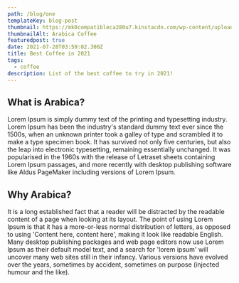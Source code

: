 ```yaml
---
path: /blog/one
templateKey: blog-post
thumbnail: https://mk0compatibleca280u7.kinstacdn.com/wp-content/uploads/2018/04/Arabica_vs_Robusta_Coffee_Whats-_the-_difference.jpg
thumbnailAlt: Arabica Coffee
featuredpost: true
date: 2021-07-28T03:59:02.300Z
title: Best Coffee in 2021
tags:
  - coffee
description: List of the best coffee to try in 2021!
---
```


## What is Arabica?

Lorem Ipsum is simply dummy text of the printing and typesetting industry. Lorem Ipsum has been the industry's standard dummy text ever since the 1500s, when an unknown printer took a galley of type and scrambled it to make a type specimen book. It has survived not only five centuries, but also the leap into electronic typesetting, remaining essentially unchanged. It was popularised in the 1960s with the release of Letraset sheets containing Lorem Ipsum passages, and more recently with desktop publishing software like Aldus PageMaker including versions of Lorem Ipsum.

## Why Arabica?

It is a long established fact that a reader will be distracted by the readable content of a page when looking at its layout. The point of using Lorem Ipsum is that it has a more-or-less normal distribution of letters, as opposed to using 'Content here, content here', making it look like readable English. Many desktop publishing packages and web page editors now use Lorem Ipsum as their default model text, and a search for 'lorem ipsum' will uncover many web sites still in their infancy. Various versions have evolved over the years, sometimes by accident, sometimes on purpose (injected humour and the like).

